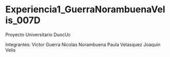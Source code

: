 # Experiencia1_GuerraNorambuenaVelis_007D

Proyecto Universitario DuocUc

Integrantes:
Victor Guerra
Nicolas Norambuena
Paula Velasquez
Joaquin Velis
